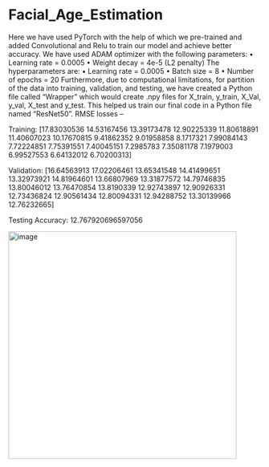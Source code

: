 # Facial_Age_Estimation

Here we have used PyTorch with the help of which we pre-trained and added
Convolutional and Relu to train our model and achieve better accuracy. We
have used ADAM optimizer with the following parameters:
• Learning rate = 0.0005
• Weight decay = 4e-5 (L2 penalty)
The hyperparameters are:
• Learning rate = 0.0005
• Batch size = 8
• Number of epochs = 20
Furthermore, due to computational limitations, for partition of the data into
training, validation, and testing, we have created a Python file called “Wrapper”
which would create .npy files for X_train, y_train, X_Val, y_val, X_test and
y_test. This helped us train our final code in a Python file named “ResNet50”.
RMSE losses –

Training:
[17.83030536 14.53167456 13.39173478 12.90225339 11.80618891
11.40607023 10.17670815 9.41862352 9.01958858 8.1717321 7.99084143
7.72224851 7.75391551 7.40045151 7.2985783 7.35081178 7.1979003
6.99527553 6.64132012 6.70200313]

Validation: 
[16.64563913 17.02206461 13.65341548 14.41499651
13.32973921 14.81964601 13.66807969 13.31877572 14.79746835
13.80046012 13.76470854 13.8190339 12.92743897 12.90926331
12.73436824 12.90561434 12.80094331 12.94288752 13.30139966
12.76232665]

Testing Accuracy: 12.767920696597056

<img width="454" alt="image" src="https://github.com/malaviyaneha/Facial_Age_Estimation/assets/116248447/d38f679d-2ecc-4911-a795-3f0da0766304">
